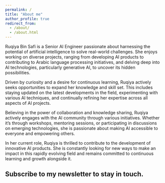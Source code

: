 ```yaml
---
permalink: /
title: "About me"
author_profile: true
redirect_from: 
  - /about/
  - /about.html
---
```



Ruqiya  Bin Safi is a Senior AI Engineer passionate about harnessing the potential of artificial intelligence to solve real-world challenges. She enjoys working on diverse projects, ranging from developing AI products to contributing to Arabic language processing initiatives, and delving deep into AI technologies, particularly generative AI, to uncover its hidden possibilities.

Driven by curiosity and a desire for continuous learning, Ruqiya actively seeks opportunities to expand her knowledge and skill set. This includes staying updated on the latest developments in the field, experimenting with various AI techniques, and continually refining her expertise across all aspects of AI projects.

Believing in the power of collaboration and knowledge sharing, Ruqiya actively engages with the AI community through various initiatives. Whether it’s through workshops, mentoring sessions, or participating in discussions on emerging technologies, she is passionate about making AI accessible to everyone and empowering others.

In her current role, Ruqiya is thrilled to contribute to the development of innovative AI products. She is constantly looking for new ways to make an impact in this rapidly evolving field and remains committed to continuous learning and growth alongside it. 
## Subscribe to my newsletter to stay in touch.
<iframe data-w-type="embedded" frameborder="0" scrolling="no" marginheight="0" marginwidth="0" src="https://svoyr.mjt.lu/wgt/svoyr/xtxy/form?c=9f678f6a" width="100%" style="height: 0;"></iframe>

<script type="text/javascript" src="https://app.mailjet.com/pas-nc-embedded-v1.js"></script>